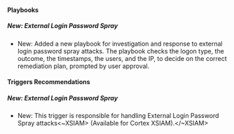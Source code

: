 
#### Playbooks

##### New: External Login Password Spray

- New: Added a new playbook for investigation and response to external login password spray attacks. The playbook checks the logon type, the outcome, the timestamps, the users, and the IP, to decide on the correct remediation plan, prompted by user approval. 

#### Triggers Recommendations

##### New: External Login Password Spray

- New: This trigger is responsible for handling External Login Password Spray attacks<~XSIAM> (Available for Cortex XSIAM).</~XSIAM>
